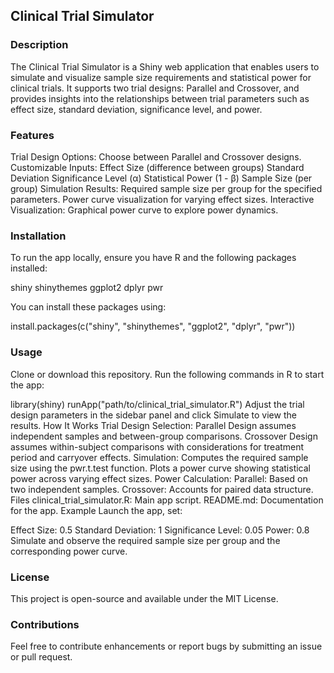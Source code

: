 ## Clinical Trial Simulator

### Description
The Clinical Trial Simulator is a Shiny web application that enables users to simulate and visualize sample size requirements and statistical power for clinical trials. It supports two trial designs: Parallel and Crossover, and provides insights into the relationships between trial parameters such as effect size, standard deviation, significance level, and power.

### Features
Trial Design Options: Choose between Parallel and Crossover designs.
Customizable Inputs:
Effect Size (difference between groups)
Standard Deviation
Significance Level (α)
Statistical Power (1 - β)
Sample Size (per group)
Simulation Results:
Required sample size per group for the specified parameters.
Power curve visualization for varying effect sizes.
Interactive Visualization: Graphical power curve to explore power dynamics.

### Installation
To run the app locally, ensure you have R and the following packages installed:

shiny
shinythemes
ggplot2
dplyr
pwr

You can install these packages using:

install.packages(c("shiny", "shinythemes", "ggplot2", "dplyr", "pwr"))

### Usage
Clone or download this repository.
Run the following commands in R to start the app:

library(shiny)
runApp("path/to/clinical_trial_simulator.R")
Adjust the trial design parameters in the sidebar panel and click Simulate to view the results.
How It Works
Trial Design Selection:
Parallel Design assumes independent samples and between-group comparisons.
Crossover Design assumes within-subject comparisons with considerations for treatment period and carryover effects.
Simulation:
Computes the required sample size using the pwr.t.test function.
Plots a power curve showing statistical power across varying effect sizes.
Power Calculation:
Parallel: Based on two independent samples.
Crossover: Accounts for paired data structure.
Files
clinical_trial_simulator.R: Main app script.
README.md: Documentation for the app.
Example
Launch the app, set:

Effect Size: 0.5
Standard Deviation: 1
Significance Level: 0.05
Power: 0.8
Simulate and observe the required sample size per group and the corresponding power curve.

### License
This project is open-source and available under the MIT License.


### Contributions
Feel free to contribute enhancements or report bugs by submitting an issue or pull request.
